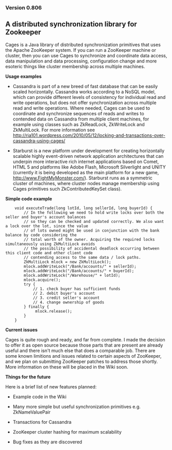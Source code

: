 ### Version 0.806 ###
## A distributed synchronization library for Zookeeper ##

Cages is a Java library of distributed synchronization primitives that uses the Apache ZooKeeper system. If you can run a ZooKeeper machine or cluster, then you can use Cages to synchronize and coordinate data access, data manipulation and data processing, configuration change and more esoteric things like cluster membership across multiple machines.

**Usage examples**

  * Cassandra is part of a new breed of fast database that can be easily scaled horizontally. Cassandra works according to a NoSQL model, which can provide different levels of consistency for individual read and write operations, but does not offer synchronization across multiple read and write operations. Where needed, Cages can be used to coordinate and synchronize sequences of reads and writes to contended data on Cassandra from multiple client machines, for example using classes such as ZkReadLock, ZkWriteLock and ZkMultiLock. For more information see http://ria101.wordpress.com/2010/05/12/locking-and-transactions-over-cassandra-using-cages/

  * Starburst is a new platform under development for creating horizontally scalable highly event-driven network application architectures that can underpin more interactive rich internet applications based on Comet, HTML 5 and platforms like Adobe Flash, Microsoft Silverlight and UNITY (currently it is being developed as the main platform for a new game, http://www.FightMyMonster.com/). Starburst runs as a symmetric cluster of machines, where cluster nodes manage membership using Cages primitives such ZkContributedKeySet class).

**Simple code example**

```
    void executeTrade(long lotId, long sellerId, long buyerId) {
        // In the following we need to hold write locks over both the seller and buyer's account balances
        // so they can be checked and updated correctly. We also want a lock over the lot, since the value
        // of lots owned might be used in conjunction with the bank balance by code considering the
        // total worth of the owner. Acquiring the required locks simultaneously using ZkMultiLock avoids
        // the possibility of accidental deadlock occurring between this client code and other client code
        // contending access to the same data / lock paths.
        ZkMultiLock mlock = new ZkMultiLock();
        mlock.addWriteLock("/Bank/accounts/" + sellerId);
        mlock.addWriteLock("/Bank/accounts/" + buyerId);
        mlock.addWriteLock("/Warehouse/" + lotId);
        mlock.acquire();
        try {
            // 1. check buyer has sufficient funds
            // 2. debit buyer's account
            // 3. credit seller's account
            // 4. change ownership of goods
        } finally {
             mlock.release();
        }
    }
```

**Current issues**

Cages is quite rough and ready, and far from complete. I made the decision to offer it as open source because those parts that are present are already useful and there isn't much else that does a comparable job. There are some known limitions and issues related to certain aspects of ZooKeeper, and we plan on submitting ZooKeeper patches to address those shortly. More information on these will be placed in the Wiki soon.

**Things for the future**

Here is a brief list of new features planned:

  * Example code in the Wiki

  * Many more simple but useful synchronization primitives e.g. ZkNameValuePair

  * Transactions for Cassandra

  * ZooKeeper cluster hashing for maximum scalability

  * Bug fixes as they are discovered